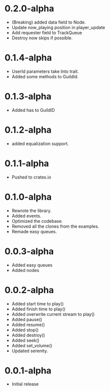 # 0.2.0-alpha
- (Breaking) added data field to Node.
- Update now_playing position in player_update
- Add requester field to TrackQueue
- Destroy now skips if possible.

# 0.1.4-alpha
- UserId parameters take Into trait.
- Added some methods to GuildId.

# 0.1.3-alpha
- Added has to GuildID

# 0.1.2-alpha
- added equalization support.

# 0.1.1-alpha
- Pushed to crates.io

# 0.1.0-alpha
- Rewrote the library.
- Added events.
- Optimized the codebase.
- Removed all the clones from the examples.
- Remade easy queues.

# 0.0.3-alpha
- Added easy queues
- Added nodes

# 0.0.2-alpha
- Added start time to play()
- Added finish time to play()
- Added overwrite current stream to play()
- Added pause()
- Added resume()
- Added stop()
- Added destroy()
- Added seek()
- Added set_volume()
- Updated serenity.

# 0.0.1-alpha
- Initial release
